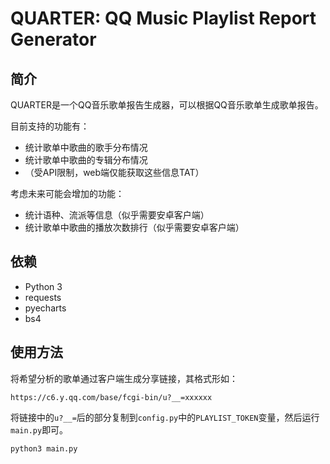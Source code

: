 # QUARTER: QQ Music Playlist Report Generator

## 简介

QUARTER是一个QQ音乐歌单报告生成器，可以根据QQ音乐歌单生成歌单报告。

目前支持的功能有：

- 统计歌单中歌曲的歌手分布情况
- 统计歌单中歌曲的专辑分布情况
- （受API限制，web端仅能获取这些信息TAT）

考虑未来可能会增加的功能：

- 统计语种、流派等信息（似乎需要安卓客户端）
- 统计歌单中歌曲的播放次数排行（似乎需要安卓客户端）

## 依赖

- Python 3
- requests
- pyecharts
- bs4

## 使用方法

将希望分析的歌单通过客户端生成分享链接，其格式形如：

```url
https://c6.y.qq.com/base/fcgi-bin/u?__=xxxxxx
```

将链接中的`u?__=`后的部分复制到`config.py`中的`PLAYLIST_TOKEN`变量，然后运行`main.py`即可。

```shell
python3 main.py
```
